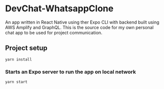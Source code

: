# DevChat-WhatsappClone
An app written in React Native using ther Expo CLI with backend built using AWS Amplify and GraphQL.
This is the source code for my own personal chat app to be used for project communication. 

## Project setup
```
yarn install
```

### Starts an Expo server to run the app on local network
```
yarn start
```
